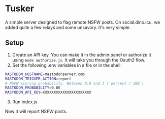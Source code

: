 # Tusker

A simple server designed to flag remote NSFW posts. On social.dino.icu, we added quite a few relays and some unsavory. It's very simple.

## Setup
1. Create an API key. You can make it in the admin panel or authorize it using `node authorize.js`. It will take you through the Oauth2 flow.
2. Set the following .env variables in a file or in the shell:
```bash
MASTODON_HOSTNAME=mastodonserver.com
MASTODON_TRIGGER_ACTION=report
# NSFW scoring probability. Between 0.0 and 1 (`percent / 100`)
MASTODON_PROBABILITY=0.80
MASTODON_API_KEY=XXXXXXXXXXXXXXXXXXXXXX
```
3. Run index.js

Now it will report NSFW posts.